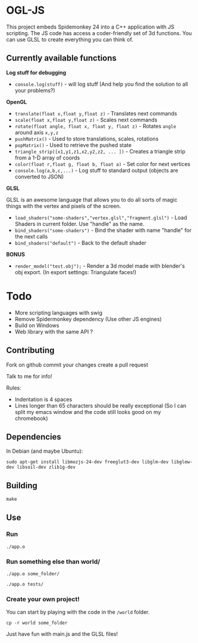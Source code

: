 # OGL-JS

This project embeds Spidemonkey 24 into a C++ application with JS scripting. The JS code has access a coder-friendly set of 3d functions. You can use GLSL to create everything you can think of. 

## Currently available functions

**Log stuff for debugging**

* `console.log(stuff)` - will log stuff (And help you find the solution to all your problems?)

**OpenGL**

* `translate(float x,float y,float z)` - Translates next commands
* `scale(float x,float y,float z)` - Scales next commands
* `rotate(float angle, float x, float y, float z)` - Rotates `angle` around axis `x,y,z`
* `pushMatrix()` - Used to store translations, scales, rotations
* `popMatrix()` - Used to retrieve the pushed state
* `triangle_strip([x1,y1,z1,x2,y2,z2, ... ])` - Creates a triangle strip from a 1-D array of coords
* `color(float r,float g, float b, float a)` - Set color for next vertices
* `console.log(a,b,c,...)` - Log stuff to standard output (objects are converted to JSON)

**GLSL**

GLSL is an awesome language that allows you to do all sorts of magic things with the vertex and pixels of the screen.

* `load_shaders("some-shaders","vertex.glsl","fragment.glsl")` - Load Shaders in current folder. Use "handle" as the name.
* `bind_shaders("some-shaders")` - Bind the shader with name "handle" for the next calls
* `bind_shaders("default")` - Back to the default shader
 
**BONUS**

* `render_model("test.obj");` - Render a 3d model made with blender's obj export. (In export settings: Triangulate faces!)

# Todo

* More scripting languages with swig
* Remove Spidermonkey dependency (Use other JS engines)
* Build on Windows
* Web library with the same API ?

## Contributing

Fork on github
commit your changes
create a pull request

Talk to me for info!

Rules:

* Indentation is 4 spaces
* Lines longer than 65 characters should be really exceptional
  (So I can split my emacs window and the code still looks good on my chromebook)

## Dependencies

In Debian (and maybe Ubuntu):

    sudo apt-get install libmozjs-24-dev freeglut3-dev libglm-dev libglew-dev libsoil-dev zlib1g-dev

## Building

    make

## Use

### Run

    ./app.o

### Run something else than world/

    ./app.o some_folder/

    ./app.o tests/

### Create your own project!

You can start by playing with the code in the `/world` folder.

    cp -r world some_folder

Just have fun with main.js and the GLSL files!

